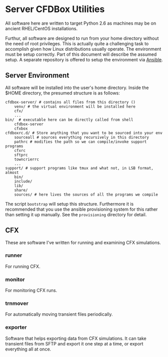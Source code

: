 Server CFDBox Utilities
=======================

All software here are written to target Python 2.6 as machines may be on ancient RHEL/CentOS installations.

Furthur, all software are designed to run from your home directory without the need of root privileges. This is actually quite a challenging task to accomplish given how Linux distributions usually operate. The environment must be setup correctly. Part of this document will describe the assumed setup. A separate repository is offered to setup the environment via [Ansible][ansible].

[ansible]: http://www.ansible.com/

Server Environment
------------------

All software will be installed into the user's home directory. Inside the $HOME directory, the presumed structure is as follows:

    cfdbox-server/ # contains all files from this directory ()
        venv/ # the virtual environment will be installed here
        cfx/
        ...
    bin/  # executable here can be directly called from shell
        cfdbox-server
        cfxbox
    cfdboxrc.d/ # Store anything that you want to be sourced into your env
        sourceall # sources everything recursively in this directory
        pathrc # modifies the path so we can compile/invoke support programs
        cfxrc
        sftprc
        towncrierrc
        ...
    support/ # support programs like tmux and what not, in LSB format, almost
        bin/
        include/
        lib/
        share/
        sources/ # here lives the sources of all the programs we compile

The script `bootstrap` will setup this structure. Furthermore it is recommended that you use the ansible provisioning system for this rather than setting it up manually. See the `provisioning` directory for detail.

CFX
---

These are software I've written for running and examining CFX simulations.

### runner ###

For running CFX.

### monitor ###

For monitoring CFX runs.

### trnmover ###

For automatically moving transient files periodically.

### exporter ###

Software that helps exporting data from CFX simulations. It can take transient files from SFTP and export it one step at a time, or export everything all at once.

